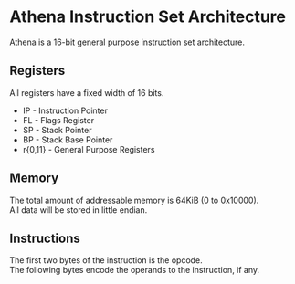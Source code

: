 # Athena Instruction Set Architecture
Athena is a 16-bit general purpose instruction set architecture.

## Registers
All registers have a fixed width of 16 bits.
- IP - Instruction Pointer
- FL - Flags Register
- SP - Stack Pointer
- BP - Stack Base Pointer
- r{0,11} - General Purpose Registers

## Memory
The total amount of addressable memory is 64KiB (0 to 0x10000).  
All data will be stored in little endian.

## Instructions
The first two bytes of the instruction is the opcode.  
The following bytes encode the operands to the instruction, if any.
